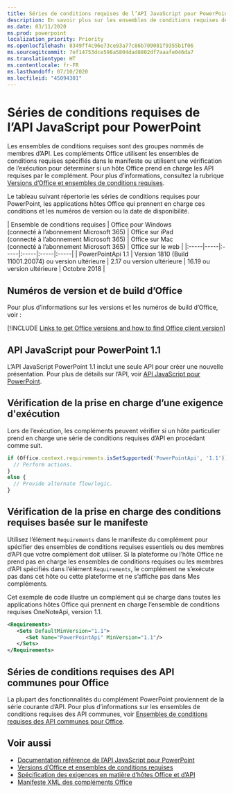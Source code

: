 ```yaml
---
title: Séries de conditions requises de l’API JavaScript pour PowerPoint
description: En savoir plus sur les ensembles de conditions requises de l’API JavaScript pour PowerPoint
ms.date: 03/11/2020
ms.prod: powerpoint
localization_priority: Priority
ms.openlocfilehash: 8349ff4c96e73ce93a77c86b709081f9355b1f06
ms.sourcegitcommit: 7ef14753dce598a5804dad8802df7aaafe046da7
ms.translationtype: HT
ms.contentlocale: fr-FR
ms.lasthandoff: 07/10/2020
ms.locfileid: "45094301"
---
```

# <a name="powerpoint-javascript-api-requirement-sets"></a>Séries de conditions requises de l’API JavaScript pour PowerPoint

Les ensembles de conditions requises sont des groupes nommés de membres d’API. Les compléments Office utilisent les ensembles de conditions requises spécifiés dans le manifeste ou utilisent une vérification de l’exécution pour déterminer si un hôte Office prend en charge les API requises par le complément. Pour plus d’informations, consultez la rubrique [Versions d’Office et ensembles de conditions requises](../../develop/office-versions-and-requirement-sets.md).

Le tableau suivant répertorie les séries de conditions requises pour PowerPoint, les applications hôtes Office qui prennent en charge ces conditions et les numéros de version ou la date de disponibilité.

|  Ensemble de conditions requises  |  Office pour Windows<br>(connecté à l’abonnement Microsoft 365)  |  Office sur iPad<br>(connecté à l’abonnement Microsoft 365)  |  Office sur Mac<br>(connecté à l’abonnement Microsoft 365)  | Office sur le web |
|:-----|-----|:-----|:-----|:-----|:-----|
| PowerPointApi 1.1 | Version 1810 (Build 11001.20074) ou version ultérieure | 2.17 ou version ultérieure | 16.19 ou version ultérieure | Octobre 2018 |

## <a name="office-versions-and-build-numbers"></a>Numéros de version et de build d’Office

Pour plus d’informations sur les versions et les numéros de build d’Office, voir :

[!INCLUDE [Links to get Office versions and how to find Office client version](../../includes/links-get-office-versions-builds.md)]

## <a name="powerpoint-javascript-api-11"></a>API JavaScript pour PowerPoint 1.1

L’API JavaScript PowerPoint 1.1 inclut une seule API pour créer une nouvelle présentation. Pour plus de détails sur l’API, voir [API JavaScript pour PowerPoint](../../powerpoint/powerpoint-add-ins.md).

## <a name="runtime-requirement-support-check"></a>Vérification de la prise en charge d’une exigence d'exécution

Lors de l’exécution, les compléments peuvent vérifier si un hôte particulier prend en charge une série de conditions requises d’API en procédant comme suit.

```js
if (Office.context.requirements.isSetSupported('PowerPointApi', '1.1')) {
  // Perform actions.
}
else {
  // Provide alternate flow/logic.
}
```

## <a name="manifest-based-requirement-support-check"></a>Vérification de la prise en charge des conditions requises basée sur le manifeste

Utilisez l’élément `Requirements` dans le manifeste du complément pour spécifier des ensembles de conditions requises essentiels ou des membres d’API que votre complément doit utiliser. Si la plateforme ou l’hôte Office ne prend pas en charge les ensembles de conditions requises ou les membres d’API spécifiés dans l’élément `Requirements`, le complément ne s’exécute pas dans cet hôte ou cette plateforme et ne s’affiche pas dans Mes compléments.

Cet exemple de code illustre un complément qui se charge dans toutes les applications hôtes Office qui prennent en charge l’ensemble de conditions requises OneNoteApi, version 1.1.

```xml
<Requirements>
   <Sets DefaultMinVersion="1.1">
      <Set Name="PowerPointApi" MinVersion="1.1"/>
   </Sets>
</Requirements>
```

## <a name="office-common-api-requirement-sets"></a>Séries de conditions requises des API communes pour Office

La plupart des fonctionnalités du complément PowerPoint proviennent de la série courante d’API. Pour plus d’informations sur les ensembles de conditions requises des API communes, voir [Ensembles de conditions requises des API communes pour Office](office-add-in-requirement-sets.md).

## <a name="see-also"></a>Voir aussi

- [Documentation référence de l’API JavaScript pour PowerPoint](/javascript/api/powerpoint)
- [Versions d’Office et ensembles de conditions requises](../../develop/office-versions-and-requirement-sets.md)
- [Spécification des exigences en matière d’hôtes Office et d’API](../../develop/specify-office-hosts-and-api-requirements.md)
- [Manifeste XML des compléments Office](../../develop/add-in-manifests.md)
